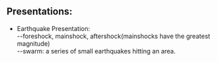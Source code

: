 Presentations:  
------------------  
* Earthquake Presentation:  
--foreshock, mainshock, aftershock(mainshocks have the greatest magnitude)  
--swarm: a series of small earthquakes hitting an area.  

